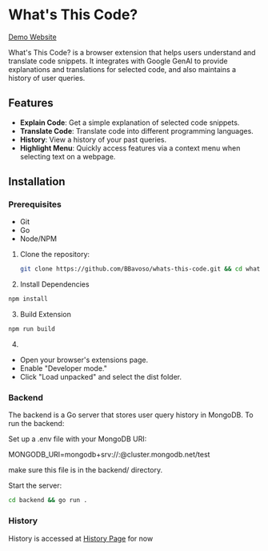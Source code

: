 # What's This Code?

[Demo Website](https://bbavoso.github.io/HackDartmouthDemoWebsite/)

What's This Code? is a browser extension that helps users understand and translate code snippets. It integrates with Google GenAI to provide explanations and translations for selected code, and also maintains a history of user queries.

## Features

- **Explain Code**: Get a simple explanation of selected code snippets.
- **Translate Code**: Translate code into different programming languages.
- **History**: View a history of your past queries.
- **Highlight Menu**: Quickly access features via a context menu when selecting text on a webpage.

## Installation

### Prerequisites

- Git
- Go
- Node/NPM

1. Clone the repository:
   ```bash
   git clone https://github.com/BBavoso/whats-this-code.git && cd whats-this-code
   ```
2. Install Dependencies

```bash
npm install
```

3. Build Extension

```bash
npm run build
```

4.

- Open your browser's extensions page.
- Enable "Developer mode."
- Click "Load unpacked" and select the dist folder.

### Backend

The backend is a Go server that stores user query history in MongoDB. To run the backend:

Set up a .env file with your MongoDB URI:

MONGODB_URI=mongodb+srv://<username>:<password>@cluster.mongodb.net/test

make sure this file is in the backend/ directory.

Start the server:

```bash
cd backend && go run .
```

### History

History is accessed at [History Page](https://bbavoso.github.io/HackDartmouthHistoryPage/) for now
